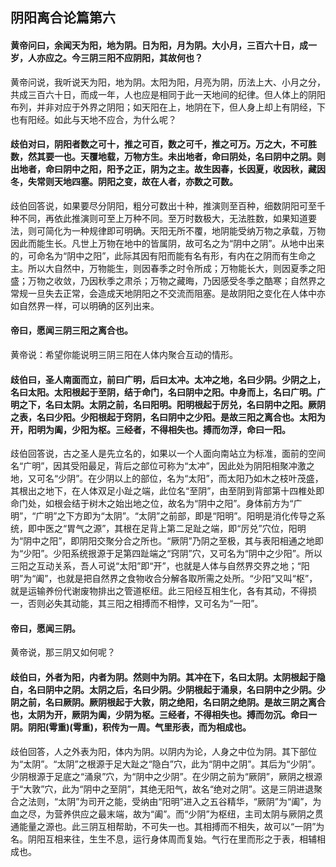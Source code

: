 ## 阴阳离合论篇第六

#### 黄帝问曰，余闻天为阳，地为阴。日为阳，月为阴。大小月，三百六十日，成一岁，人亦应之。今三阴三阳不应阴阳，其故何也？

黄帝问说，我听说天为阳，地为阴。太阳为阳，月亮为阴，历法上大、小月之分，共成三百六十日，而成一年，人也应是相同于此一天地间的纪律。但人体上的阴阳布列，并非对应于外界之阴阳；如天阳在上，地阴在下，但人身上却上有阴经，下也有阳经。如此与天地不应合，为什么呢？

#### 歧伯对曰，阴阳者数之可十，推之可百，数之可千，推之可万。万之大，不可胜数，然其要一也。天覆地载，万物方生。未出地者，命曰阴处，名曰阴中之阴。则出地者，命曰阴中之阳，阳予之正，阴为之主。故生因春，长因夏，收因秋，藏因冬，失常则天地四塞。阴阳之变，故在人者，亦数之可数。

歧伯回答说，如果要尽分阴阳，粗分可数出十种，推演则至百种，细数阴阳可至千种不同，再依此推演则可至上万种不同。至万时数极大，无法胜数，如果知道要法，则可简化为一种规律即可明确。天阳无所不覆，地阴能受纳万物之承载，万物因此而能生长。凡世上万物在地中的皆属阴，故可名之为“阴中之阴”。从地中出来的，可命名为“阴中之阳”，此际其因有阳而能有名有形，有内在之阴而有生命之主。所以大自然中，万物能生，则因春季之时令所成；万物能长大，则因夏季之阳盛；万物之收敛，乃因秋季之肃杀；万物之藏晦，乃因感受冬季之酷寒；自然界之常规一旦失去正常，会造成天地阴阳之不交流而阻塞。是故阴阳之变化在人体中亦如自然界一样，可以明确的区列出来。

#### 帝曰，愿闻三阴三阳之离合也。

黄帝说：希望你能说明三阴三阳在人体内聚合互动的情形。

#### 歧伯曰，圣人南面而立，前曰广明，后曰太冲。太冲之地，名曰少阴。少阴之上，名曰太阳。太阳根起于至阴，结于命门，名曰阴中之阳。中身而上，名曰广明。广明之下，名曰太阴。太阴之前，名曰阳明。阳明根起于厉兑，名曰阴中之阳。厥阴之表，名曰少阳。少阳根起于窍阴，名曰阴中之少阳。是故三阳之离合也。太阳为开，阳明为阖，少阳为枢。三经者，不得相失也。搏而勿浮，命曰一阳。

歧伯回答说，古之圣人是先立名的，如果以一个人面向南站立为标准，面前的空间名“广明”，因其受阳最足，背后之部位可称为“太冲”，因此处为阴阳相聚冲激之地，又可名“少阴”。在少阴以上的部位，名为“太阳”，而太阳乃如木之枝叶茂盛，其根出之地下，在人体双足小趾之端，此位名“至阴”，由至阴到背部第十四椎处即命门处，如根会结于树木之始出地之位，故名为“阴中之阳”。身体前方为“广明”，“广明”之下方即为“太阴”。“太阴”之前部，即是“阳明”。阳明是消化传导之系统，即中医之“胃气之源”，其根在足背上第二足趾之端，即“厉兑”穴位，阳明为“阴中之阳”，即阴阳交聚分合之所也。“厥阴”乃阴之至极，其与表阳相通之地即为“少阳”。少阳系统拫源于足第四趾端之“窍阴”穴，又可名为“阴中之少阳”。所以三阳之互动关系，吾人可说“太阳”即“开”，也就是人体与自然界交界之地；“阳明”为“阖”，也就是把自然界之食物收合分解各取所需之处所。“少阳”又叫“枢”，就是运输养份代谢废物排出之管道枢纽。此三阳经互相生化，各有其动，不得损一，否则必失其动能，其三阳之相搏而不相悖，又可名为“一阳”。

#### 帝曰，愿闻三阴。

黄帝说，那三阴又如何呢？

#### 歧伯曰，外者为阳，内者为阴。然则中为阴。其冲在下，名曰太阴。太阴根起于隐白，名曰阴中之阴。太阴之后，名曰少阴。少阴根起于涌泉，名曰阴中之少阴。少阴之前，名曰厥阴。厥阴根起于大敦，阴之绝阳，名曰阴之绝阴。是故三阴之离合也，太阴为开，厥阴为阖，少阴为枢。三经者，不得相失也。搏而勿沉。命曰一阴。阴阳(雩重)(雩重)，积传为一周。气里形表，而为相成也。

歧伯回答，人之外表为阳，体内为阴。以阴内为论，人身之中位为阴。其下部位为“太阴”。“太阴”之根源于足大趾之“隐白”穴，此为“阴中之阴”。其后为“少阴”。少阴根源于足底之“涌泉”穴，为“阴中之少阴”。在少阴之前为“厥阴”，厥阴之根源于“大敦”穴，此为“阴中之至阴”，其绝无阳气，故名“绝对之阴”。这是三阴进退聚合之法则，“太阴”为司开之能，受纳由“阳明”进入之五谷精华，“厥阴”为“阖”，为血之尽，为营养供应之最末端，故为“阖”。而“少阴”为枢纽，主司太阴与厥阴之贯通能量之源也。此三阴互相帮助，不可失一也。其相搏而不相失，故可以“一阴”为名。阴阳互相来往，生生不息，运行身体周而复始。气行在里而形之于表，相辅相成也。